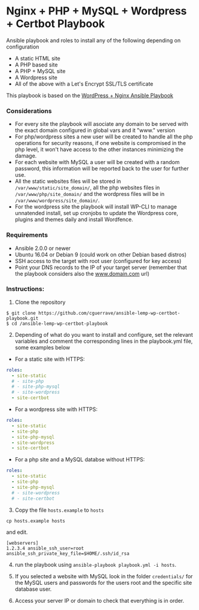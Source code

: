 # Nginx + PHP + MySQL + Wordpress + Certbot Playbook
Ansible playbook and roles to install any of the following depending on configuration
- A static HTML site
- A PHP based site
- A PHP + MySQL site
- A Wordpress site
- All of the above with a Let's Encrypt SSL/TLS certificate

This playbook is based on the [WordPress + Nginx Ansible Playbook](https://github.com/tucsonlabs/ansible-playbook-wordpress-nginx)

### Considerations

- For every site the playbook will asociate any domain to be served with the exact domain configured in global vars and it "www." version
- For php/wordpress sites a new user will be created to handle all the php operations for security reasons, if one website is compromised in the php level, it won't have access to the other instances minimizing the damage.
- For each website with MySQL a user will be created with a random password, this information  will be reported back to the user for further use.
- All the static websites files will be stored in ```/var/www/static/site_domain/```, all the php websites files in ```/var/www/php/site_domain/``` and the wordpress files will be in ```/var/www/wordpress/site_domain/```.
- For the wordpress site the playbook will install WP-CLI to manage unnatended install, set up cronjobs to update the Wordpress core, plugins and themes daily and install Wordfence.

### Requirements
- Ansible 2.0.0 or newer
- Ubuntu 16.04 or Debian 9 (could work on other Debian based distros)
- SSH access to the target with root user (configured for key access)
- Point your DNS records to the IP of your target server (remember that the playbook considers also the www.domain.com url)

### Instructions:

1. Clone the repository

```
$ git clone https://github.com/cguerrave/ansible-lemp-wp-certbot-playbook.git
$ cd /ansible-lemp-wp-certbot-playbook
```

2. Depending of what do you want to install and configure, set the relevant variables and comment the corresponding lines in the playbook.yml file, some examples below

- For a static site with HTTPS:
```yml
roles:
  - site-static
  # - site-php
  # - site-php-mysql
  # - site-wordpress
  - site-certbot
```

- For a wordpress site with HTTPS:
```yml
roles:
  - site-static
  - site-php
  - site-php-mysql
  - site-wordpress
  - site-certbot
```

- For a php site and a MySQL databse without HTTPS:
```yml
roles:
  - site-static
  - site-php
  - site-php-mysql
  # - site-wordpress
  # - site-certbot
```

3. Copy the file ```hosts.example``` to ```hosts```

```
cp hosts.example hosts
```
and edit.
```
[webservers]
1.2.3.4 ansible_ssh_user=root ansible_ssh_private_key_file=$HOME/.ssh/id_rsa
```

4. run the playbook using ```ansible-playbook playbook.yml -i hosts```.

5. If you selected a website with MySQL look in the folder ```credentials/``` for the MySQL users and passwords for the users root and the specific site database user.

6. Access your server IP or domain to check that everything is in order.
